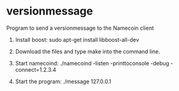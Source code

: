 # versionmessage
Program to send a versionmessage to the Namecoin client

1. Install boost:
   sudo apt-get install libboost-all-dev

2. Download the files and type make into the command line.

3. Start namecoind:
./namecoind -listen -printtoconsole -debug -connect=1.2.3.4

4. Start the program:
./message 127.0.0.1
